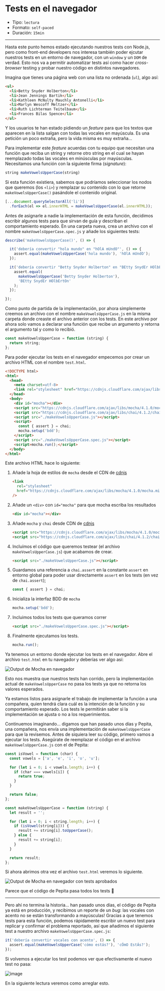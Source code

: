 # Tests en el navegador

* Tipo: `lectura`
* Formato: `self-paced`
* Duración: `15min`

***

Hasta este punto hemos estado ejecutando nuestros tests con Node.js, pero como
front-end developers nos interesa también poder ejcutar nuestros tests en un
entorno de navegador, con un `window` y un `DOM` de verdad. Esto nos va a
permitir automatizar tests así como hacer _cross-browser_ testing y probar
nuestro código en distintos navegadores.

Imagina que tienes una página web con una lista no ordenada (`ul`), algo así:

```html
<ul>
  <li>Betty Snyder Holberton</li>
  <li>Jean Jennings Bartik</li>
  <li>Kathleen McNulty Mauchly Antonelli</li>
  <li>Marlyn Wescoff Meltzer</li>
  <li>Ruth Lichterman Teitelbaum</li>
  <li>Frances Bilas Spence</li>
</ul>
```

Y los usuarios te han estado pidiendo un _feature_ para que los textos que
aparecen en la lista salgan con todas las vocales en mayúscula. Es una petición
un poco extraña, pero la vida misma es muy extraña...

Para implementar este _feature_ acuerdas con tu equipo que necesitan una función
que reciba un string y retorne otro string en el cual se hayan reemplazado todas
las vocales en minúsculas por mayúsculas. Necesitamos una función con la
siguiente firma (_signature_):

```js
string makeVowelsUpperCase(string)
```

Si esta función existiera, sabemos que podríamos seleccionar los nodos que
queremos (los `<li>`) y remplazar su contenido con lo que retorne
`makeVowelsUpperCase()` pasándole el contenido original.

```js
[...document.querySelectorAll('li')]
  .forEach(el => el.innerHTML = makeVowelsUpperCase(el.innerHTML));
```

Antes de asignarle a nadie la implementación de esta función, decidimos escribir
algunos tests para que sirvan de guía y describan el comportamiento esperado. En
una carpeta nueva, crea un archivo con el nombre `makeVowelsUpperCase.spec.js` y
añade los siguientes tests:

```js
describe('makeVowelsUpperCase()', () => {

  it('debería convertir "hola mundo" en "hOlA mUndO"', () => {
    assert.equal(makeVowelsUpperCase('hola mundo'), 'hOlA mUndO');
  });

  it('debería convertir "Betty Snyder Holberton" en "BEtty SnydEr HOlbErtOn"', () => {
    assert.equal(
      makeVowelsUpperCase('Betty Snyder Holberton'),
      'BEtty SnydEr HOlbErtOn'
    );
  });

});
```

Como punto de partida de la implementación, por ahora simplemente creemos un
archivo con el nombre `makeVowelsUpperCase.js` en la misma carpeta donde creaste
el archivo anterior con los tests. En este archivo por ahora solo vamos a
declarar una función que recibe un argumento y retorna el argumento tal y como
lo recibió.

```js
const makeVowelsUpperCase = function (string) {
  return string;
};
```

Para poder ejecutar los tests en el navegador empecemos por crear un archivo
HTML con el nombre `test.html`.

```html
<!DOCTYPE html>
<html>
  <head>
    <meta charset=utf-8>
    <link rel="stylesheet" href="https://cdnjs.cloudflare.com/ajax/libs/mocha/4.1.0/mocha.min.css" />
  </head>
  <body>
    <div id="mocha"></div>
    <script src="https://cdnjs.cloudflare.com/ajax/libs/mocha/4.1.0/mocha.min.js"></script>
    <script src="https://cdnjs.cloudflare.com/ajax/libs/chai/4.1.2/chai.min.js"></script>
    <script src="./makeVowelsUpperCase.js"></script>
    <script>
      const { assert } = chai;
      mocha.setup('bdd');
    </script>
    <script src="./makeVowelsUpperCase.spec.js"></script>
    <script>mocha.run();</script>
  </body>
</html>
```

Este archivo HTML hace lo siguiente:

1. Añade la hoja de estilos de `mocha` desde el CDN de [cdnjs](https://cdnjs.com/)
   ```html
   <link
     rel="stylesheet"
     href="https://cdnjs.cloudflare.com/ajax/libs/mocha/4.1.0/mocha.min.css"
   />
   ```
2. Añade un `<div>` con `id="mocha"` para que mocha escriba los resultados
   ```html
   <div id="mocha"></div>
   ```
3. Añade `mocha` y `chai` desde CDN de [cdnjs](https://cdnjs.com/)
   ```html
   <script src="https://cdnjs.cloudflare.com/ajax/libs/mocha/4.1.0/mocha.min.js"></script>
   <script src="https://cdnjs.cloudflare.com/ajax/libs/chai/4.1.2/chai.min.js"></script>
   ```
4. Incluímos el código que queremos testear (el archivo
   `makeVowelsUpperCase.js`) que acabamos de crear.
   ```html
   <script src="./makeVowelsUpperCase.js"></script>
   ```
5. Guardamos una referencia a `chai.assert` en la constante `assert` en entorno
   global para poder usar directamente `assert` en los tests (en vez de
   `chai.assert`);
   ```js
   const { assert } = chai;
   ```
6. Inicializa la interfaz BDD de `mocha`
   ```js
   mocha.setup('bdd');
   ```
7. Incluimos todos los tests que queramos correr
   ```html
   <script src="./makeVowelsUpperCase.spec.js"></script>
   ```
8. Finalmente ejecutamos los tests.
   ```js
   mocha.run();
   ```

Ya tenemos un entorno donde ejecutar los tests en el navegador. Abre el archivo
`test.html` en tu navegador y deberías ver algo así:

![Output de Mocha en navegador](https://user-images.githubusercontent.com/110297/34898926-a840563a-f7c3-11e7-8872-c3f3a1f5339d.png)

Esto nos muestra que nuestros tests han corrido, pero la implementación actual
de `makeVowelsUpperCase` no pasa los tests ya que no retorna los valores
esperados.

Ya estamos listos para asignarle el trabajo de implementar la función a una
compañera, quien tendrá clara cuál es la intención de la función y su
comportamiento esperado. Los tests le permitirán saber si la implementación se
ajusta o no a los requerimientos.

Continuemos imaginando... digamos que han pasado unos días y Pepita, una
compañera, nos envía una implementación de `makeVowelsUpperCase` para que la
revisemos. Antes de siquiera leer su código, primero vamos a ejecutar los tests.
Asegúrate de reemplazar el código en el archivo `makeVowelsUpperCase.js` con el
de Pepita:

```js
const isVowel = function (char) {
  const vowels = ['a', 'e', 'i', 'o', 'u'];

  for (let i = 0; i < vowels.length; i++) {
    if (char === vowels[i]) {
      return true;
    }
  }

  return false;
};

const makeVowelsUpperCase = function (string) {
  let result = '';

  for (let i = 0; i < string.length; i++) {
    if (isVowel(string[i])) {
      result += string[i].toUpperCase();
    } else {
      result += string[i];
    }
  }

  return result;
};
```

Si ahora abrimos otra vez el archivo `test.html` veremos lo siguiente.

![Output de Mocha en navegador con tests aprobados](https://user-images.githubusercontent.com/110297/34899917-c8f6d402-f7c9-11e7-9e69-c00ed149d0e0.png)

Parece que el código de Pepita pasa todos los tests :tada:

***

Pero ahí no termina la historia... han pasado unos días, el código de Pepita ya
está en producción, y recibimos un reporte de un _bug_: las vocales con acento
no se están transformando a mayúsculas! Gracias a que tenemos tests para esta
función, podemos rápidamente escribir un nuevo test para replicar y confirmar
el problema reportado, así que añadimos el siguiente test a nuestro archivo
`makeVowelsUpperCase.spec.js`:

```js
it('debería convertir vocales con acento', () => {
  assert.equal(makeVowelsUpperCase('cómo estás?'), 'cÓmO EstÁs?');
});
```

Si volvemos a ejecutar los test podemos ver que efectivamente el nuevo test no
pasa:

![image](https://user-images.githubusercontent.com/110297/34906409-37ba7ecc-f83b-11e7-9500-10b5d1b49842.png)

En la siguiente lectura veremos como arreglar esto.
